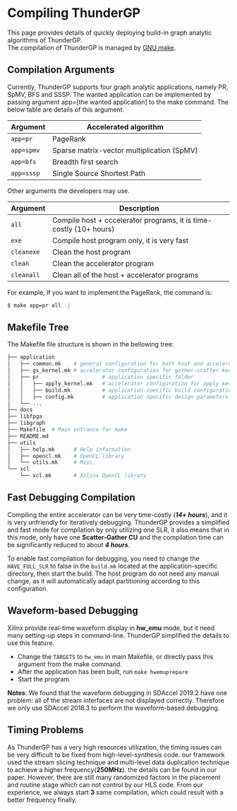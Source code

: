 # Compiling ThunderGP
This page provides details of quickly deploying build-in graph analytic algorithms of ThunderGP.  
The compilation of ThunderGP is managed by [GNU make](https://www.gnu.org/software/make/manual/html_node/Introduction.html).

## Compilation Arguments

Currently, ThunderGP supports four graph analytic applications, namely PR, SpMV, BFS and SSSP. The wanted application can be implemented by passing argument app=[the wanted application] to the make command. The below table are details of this argument.

| Argument    | Accelerated algorithm  |
|--------------|--------------|
| ```app=pr``` | PageRank |
| ```app=spmv``` | Sparse matrix-vector multiplication (SpMV) |
| ```app=bfs``` | Breadth first search |
| ```app=sssp``` | Single Source Shortest Path |

Other arguments the developers may use. 

| Argument    | Description |
|--------------|--------------|
| ```all``` | Compile host + cccelerator programs, it is time-costly (10+ hours) |
| ```exe``` | Compile host program only, it is very fast |
| ```cleanexe``` | Clean the host program |
| ```clean``` | Clean the accelerator program |
| ```cleanall``` | Clean all of the host + accelerator programs |


For example, if you want to implement the PageRank, the command is:

```sh
$ make app=pr all -j
```

## Makefile Tree

The Makefile file structure is shown in the bellowing tree:

```sh
├── application
│   ├── common.mk    # general configuration for both host and accelerator programs
│   ├── gs_kernel.mk # accelerator configuration for gather-scatter kernel 
│   ├── pr                    # application specific folder
│   │   ├── apply_kernel.mk   # accelerator configuration for apply kernel
│   │   ├── build.mk          # application specific build configuration
│   │   ├── config.mk         # application specific design parameters
│   └── ...
├── docs
├── libfpga
├── libgraph
├── Makefile  # Main entrance for make
├── README.md
├── utils
│   ├── help.mk      # Help information
│   ├── opencl.mk    # OpenCL library
│   └── utils.mk     # Misc.
└── xcl
    └── xcl.mk       # Xilinx OpenCL library
```

## Fast Debugging Compilation

Compiling the entire accelerator can be very time-costly (*__14+ hours__*), and it is very unfriendly for iteratively debugging. ThunderGP provides a simplified and fast mode for compilation by only utilizing one SLR, it also means that in this mode, only have one __Scatter-Gather CU__ and the compilation time can be significantly reduced to about *__4 hours__*. 

To enable fast compilation for debugging, you need to change the ```HAVE_FULL_SLR``` to false in the ```build.mk``` located at the application-specific directory, then start the build. The host program do not need any manual change, as it will automatically adapt partitioning according to this configuration.


## Waveform-based Debugging


Xilinx provide real-time waveform display in __hw_emu__ mode, but it need many setting-up steps in command-line. ThunderGP simplified the details to use this feature.

* Change the ```TARGETS``` to ```hw_emu``` in main Makefile, or directly pass this argument from the make command.
* After the application has been built, run ```make hwemuprepare```
* Start the program

__Notes__:
We found that the waveform debugging in SDAccel 2019.2 have one problem: all of the stream interfaces are not displayed correctly. Therefore we only use SDAccel 2018.3 to perform the waveform-based debugging.



## Timing Problems

As ThunderGP has a very high resources utilization, the timing issues can be very difficult to be fixed from high-level-synthesis code. our framework used the stream slicing technique and multi-level data duplication technique to achieve a higher frequency(__250MHz__). the details can be found in our paper. However, there are still many randomized factors in the placement and routine stage which can not control by our HLS code. From our experience, we always start __3__ same compilation, which could result with a better frequency finally.  
